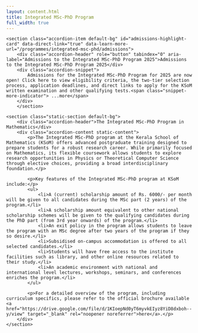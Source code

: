 ```yaml
---
layout: content.html
title: Integrated MSc-PhD Program
full_width: true
---
```


<div class="main-full-width" id="main-content-start">

    <section class="accordion-item default-bg" id="admissions-highlight-card" data-direct-link="true" data-learn-more-url="/programmes/integrated-msc-phd/admissions">
        <div class="accordion-header" role="button" tabindex="0" aria-label="Admissions to the Integrated MSc-PhD Program 2025">Admissions to the Integrated MSc-PhD Program 2025</div>
        <div class="accordion-snippet">
            Admissions for the Integrated MSc-PhD Program for 2025 are now open! Click here to view eligibility criteria, the two-tier selection process, application deadlines, and direct links to apply for the KSoM written examination and other qualifying tests.<span class="snippet-more-indicator"> ...more</span>
        </div>
        </section>

    <section class="static-section default-bg">
        <div class="accordion-header">The Integrated MSc-PhD Program in Mathematics</div>
        <div class="accordion-content static-content">
            <p>The Integrated MSc-PhD program at the Kerala School of Mathematics (KSoM) offers advanced postgraduate training designed to prepare students for a robust research career. While primarily focused on Mathematics, its flexible coursework allows students to explore research opportunities in Physics or Theoretical Computer Science through elective choices, providing a broad interdisciplinary foundation.</p>

            <p>Key features of the Integrated MSc-PhD program at KSoM include:</p>
            <ul>
                <li>A (current) scholarship amount of Rs. 6000/- per month will be given to all candidates during the MSc part (2 years) of the program.</li>
                <li>A scholarship amount equivalent to other national scholarship schemes will be given to the qualifying candidates during the PhD part (from 3rd year onwards) of the program.</li>
                <li>An exit policy in the program allows students to leave the program with an MSc degree after two years of the program if they so desire.</li>
                <li>Subsidised on-campus accommodation is offered to all selected candidates.</li>
                <li>Students will have free access to the institute facilities such as library, and other online resources related to their study.</li>
                <li>An academic environment with national and international level lectures, workshops, seminars, and conferences enriches the program.</li>
            </ul>

            <p>For a detailed overview of the program, including curriculum specifics, please refer to the official brochure available <a href="https://drive.google.com/file/d/1KIoepNd0yT6myvkEIyz8YiD8dxboh--y/view" target="_blank" rel="noopener noreferrer">here</a>.</p>
        </div>
    </section>

</div>
